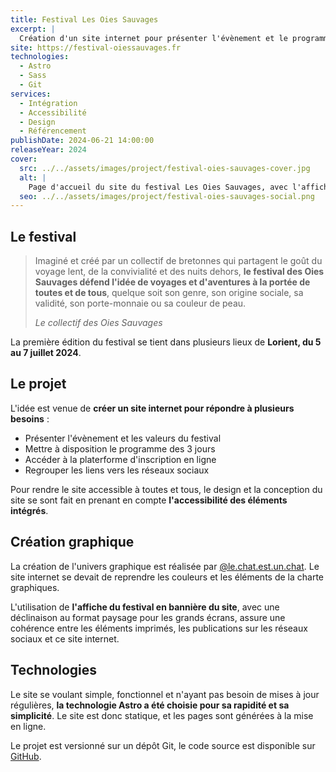 ```yaml
---
title: Festival Les Oies Sauvages
excerpt: |
  Création d'un site internet pour présenter l'évènement et le programme du festival.
site: https://festival-oiessauvages.fr
technologies:
  - Astro
  - Sass
  - Git
services:
  - Intégration
  - Accessibilité
  - Design
  - Référencement
publishDate: 2024-06-21 14:00:00
releaseYear: 2024
cover:
  src: ../../assets/images/project/festival-oies-sauvages-cover.jpg
  alt: |
    Page d'accueil du site du festival Les Oies Sauvages, avec l'affiche du festival en entête.
  seo: ../../assets/images/project/festival-oies-sauvages-social.png
---
```


## Le festival

> Imaginé et créé par un collectif de bretonnes qui partagent le goût du voyage lent, de la convivialité et des nuits dehors, **le festival des Oies Sauvages défend l'idée de voyages et d'aventures à la portée de toutes et de tous**, quelque soit son genre, son origine sociale, sa validité, son porte-monnaie ou sa couleur de peau.
>
> <cite>Le collectif des Oies Sauvages</cite>

La première édition du festival se tient dans plusieurs lieux de **Lorient, du 5 au 7 juillet 2024**.

## Le projet

L'idée est venue de **créer un site internet pour répondre à plusieurs besoins** :

- Présenter l'évènement et les valeurs du festival
- Mettre à disposition le programme des 3 jours
- Accéder à la platerforme d'inscription en ligne
- Regrouper les liens vers les réseaux sociaux

Pour rendre le site accessible à toutes et tous, le design et la conception du site se sont fait en prenant en compte **l'accessibilité des éléments intégrés**.

## Création graphique

La création de l'univers graphique est réalisée par <a href="https://www.instagram.com/le.chat.est.un.chat/" rel="nofollow noreferrer noopener" target="_blank" aria-label="Le chat est un chat (ouvrir le profil Instagram de l'artiste dans un nouvel onglet)">@le.chat.est.un.chat</a>. Le site internet se devait de reprendre les couleurs et les éléments de la charte graphiques.

L'utilisation de **l'affiche du festival en bannière du site**, avec une déclinaison au format paysage pour les grands écrans, assure une cohérence entre les éléments imprimés, les publications sur les réseaux sociaux et ce site internet.

## Technologies

Le site se voulant simple, fonctionnel et n'ayant pas besoin de mises à jour régulières, **la technologie Astro a été choisie pour sa rapidité et sa simplicité**. Le site est donc statique, et les pages sont générées à la mise en ligne.

Le projet est versionné sur un dépôt Git, le code source est disponible sur <a href="https://github.com/martinbmnt/festival-oiessauvages.fr" rel="nofollow noreferrer noopener" target="_blank" aria-label="GitHub (ouvrir le dépôt du code-source dans un nouvel onglet)">GitHub</a>.

